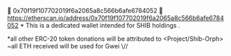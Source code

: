 👀 0x70f19f107702019f6a2065a8c566b6afe6784052 👀 
https://etherscan.io/address/0x70f19f107702019f6a2065a8c566b6afe6784052       *
This is a dedicated wallet intended for SHIB holdings .
                                                           
*all other ERC-20 token donations will be attributed to <Project/Shib-Orph>
 ~all ETH received will be used for Gwei \\//

